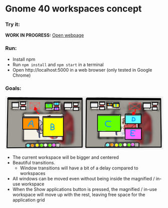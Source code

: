Gnome 40 workspaces concept
===========================

### Try it:
**WORK IN PROGRESS:** [Open webpage](https://pronink.github.io/gnome40-workspaces-concept/dist/)

### Run:
- Install npm
- Run `npm install` and `npm start` in a terminal
- Open http://localhost:5000 in a web browser (only tested in Google Chrome)

### Goals:
![](readme_assets/Gnome%2040.png)
- The current workspace will be bigger and centered
- Beautiful transitions. 
    - Window transitions will have a bit of a delay compared to workspaces
- All windows can be moved even without being inside the magnified / in-use workspace
- When the Show applications button is pressed, the magnified / in-use workspace will move up with the rest, leaving free space for 
the application grid 
